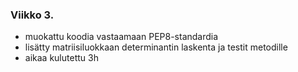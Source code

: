 ### Viikko 3.
* muokattu koodia vastaamaan PEP8-standardia
* lisätty matriisiluokkaan determinantin laskenta ja testit metodille
* aikaa kulutettu 3h
